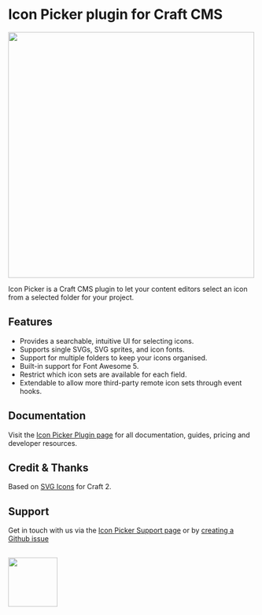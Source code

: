 # Icon Picker plugin for Craft CMS
<img width="500" src="https://verbb.imgix.net/plugins/icon-picker/icon-picker-social-card.png?v=1">

Icon Picker is a Craft CMS plugin to let your content editors select an icon from a selected folder for your project.

## Features
- Provides a searchable, intuitive UI for selecting icons.
- Supports single SVGs, SVG sprites, and icon fonts.
- Support for multiple folders to keep your icons organised.
- Built-in support for Font Awesome 5.
- Restrict which icon sets are available for each field.
- Extendable to allow more third-party remote icon sets through event hooks.

## Documentation
Visit the [Icon Picker Plugin page](https://verbb.io/craft-plugins/icon-picker) for all documentation, guides, pricing and developer resources.

## Credit & Thanks
Based on [SVG Icons](https://github.com/fyrebase/svg-icons) for Craft 2.

## Support
Get in touch with us via the [Icon Picker Support page](https://verbb.io/craft-plugins/icon-picker/support) or by [creating a Github issue](https://github.com/verbb/icon-picker/issues)

<h2></h2>

<a href="https://verbb.io" target="_blank">
    <img width="100" src="https://verbb.io/assets/img/verbb-pill.svg">
</a>
